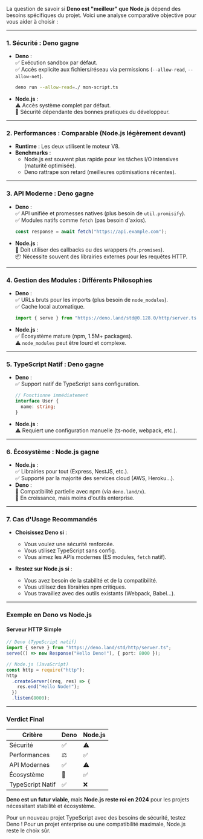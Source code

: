 La question de savoir si **Deno est "meilleur" que Node.js** dépend des besoins spécifiques du projet. Voici une analyse comparative objective pour vous aider à choisir :

---

### **1. Sécurité : Deno gagne**

- **Deno** :  
  ✅ Exécution sandbox par défaut.  
  ✅ Accès explicite aux fichiers/réseau via permissions (`--allow-read`, `--allow-net`).
  ```bash
  deno run --allow-read=./ mon-script.ts
  ```
- **Node.js** :  
  ⚠️ Accès système complet par défaut.  
  🔐 Sécurité dépendante des bonnes pratiques du développeur.

---

### **2. Performances : Comparable (Node.js légèrement devant)**

- **Runtime** : Les deux utilisent le moteur V8.
- **Benchmarks** :
  - Node.js est souvent plus rapide pour les tâches I/O intensives (maturité optimisée).
  - Deno rattrape son retard (meilleures optimisations récentes).

---

### **3. API Moderne : Deno gagne**

- **Deno** :  
  ✅ API unifiée et promesses natives (plus besoin de `util.promisify`).  
  ✅ Modules natifs comme `fetch` (pas besoin d'axios).
  ```typescript
  const response = await fetch("https://api.example.com");
  ```
- **Node.js** :  
  🔄 Doit utiliser des callbacks ou des wrappers (`fs.promises`).  
  📦 Nécessite souvent des librairies externes pour les requêtes HTTP.

---

### **4. Gestion des Modules : Différents Philosophies**

- **Deno** :  
  ✅ URLs bruts pour les imports (plus besoin de `node_modules`).  
  ✅ Cache local automatique.
  ```typescript
  import { serve } from "https://deno.land/std@0.128.0/http/server.ts";
  ```
- **Node.js** :  
  ✅ Écosystème mature (npm, 1.5M+ packages).  
  ⚠️ `node_modules` peut être lourd et complexe.

---

### **5. TypeScript Natif : Deno gagne**

- **Deno** :  
  ✅ Support natif de TypeScript sans configuration.
  ```typescript
  // Fonctionne immédiatement
  interface User {
    name: string;
  }
  ```
- **Node.js** :  
  ⚠️ Requiert une configuration manuelle (ts-node, webpack, etc.).

---

### **6. Écosystème : Node.js gagne**

- **Node.js** :  
  ✅ Librairies pour tout (Express, NestJS, etc.).  
  ✅ Supporté par la majorité des services cloud (AWS, Heroku...).
- **Deno** :  
  🔄 Compatibilité partielle avec npm (via `deno.land/x`).  
  🚀 En croissance, mais moins d'outils enterprise.

---

### **7. Cas d'Usage Recommandés**

- **Choisissez Deno si** :

  - Vous voulez une sécurité renforcée.
  - Vous utilisez TypeScript sans config.
  - Vous aimez les APIs modernes (ES modules, `fetch` natif).

- **Restez sur Node.js si** :
  - Vous avez besoin de la stabilité et de la compatibilité.
  - Vous utilisez des librairies npm critiques.
  - Vous travaillez avec des outils existants (Webpack, Babel...).

---

### **Exemple en Deno vs Node.js**

#### **Serveur HTTP Simple**

```typescript
// Deno (TypeScript natif)
import { serve } from "https://deno.land/std/http/server.ts";
serve(() => new Response("Hello Deno!"), { port: 8000 });
```

```javascript
// Node.js (JavaScript)
const http = require("http");
http
  .createServer((req, res) => {
    res.end("Hello Node!");
  })
  .listen(8000);
```

---

### **Verdict Final**

| Critère          | Deno | Node.js |
| ---------------- | ---- | ------- |
| Sécurité         | ✅   | ⚠️      |
| Performances     | ⚖️   | ✅      |
| API Modernes     | ✅   | ⚠️      |
| Écosystème       | 🚧   | ✅      |
| TypeScript Natif | ✅   | ❌      |

**Deno est un futur viable**, mais **Node.js reste roi en 2024** pour les projets nécessitant stabilité et écosystème.

Pour un nouveau projet TypeScript avec des besoins de sécurité, testez Deno ! Pour un projet enterprise ou une compatibilité maximale, Node.js reste le choix sûr.
